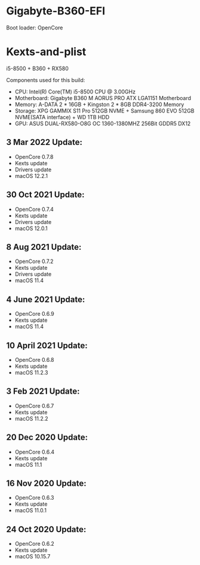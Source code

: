 # Gigabyte-B360-EFI

Boot loader: OpenCore

# Kexts-and-plist
i5-8500 + B360 + RX580

Components used for this build:

- CPU: Intel(R) Core(TM) i5-8500 CPU @ 3.00GHz
- Motherboard: Gigabyte B360 M AORUS PRO ATX LGA1151 Motherboard
- Memory: A-DATA 2 * 16GB + Kingston 2 * 8GB DDR4-3200 Memory
- Storage: XPG GAMMIX S11 Pro 512GB NVME + Samsung 860 EVO 512GB NVME(SATA interface) + WD 1TB HDD
- GPU: ASUS DUAL-RX580-O8G OC 1360-1380MHZ 256Bit GDDR5 DX12

## 3 Mar 2022 Update:
- OpenCore 0.7.8
- Kexts update
- Drivers update
- macOS 12.2.1

## 30 Oct 2021 Update:
- OpenCore 0.7.4
- Kexts update
- Drivers update
- macOS 12.0.1

## 8 Aug 2021 Update:
- OpenCore 0.7.2
- Kexts update
- Drivers update
- macOS 11.4

## 4 June 2021 Update:
- OpenCore 0.6.9
- Kexts update
- macOS 11.4

## 10 April 2021 Update:
- OpenCore 0.6.8
- Kexts update
- macOS 11.2.3

## 3 Feb 2021 Update:
- OpenCore 0.6.7
- Kexts update
- macOS 11.2.2

## 20 Dec 2020 Update:
- OpenCore 0.6.4
- Kexts update
- macOS 11.1

## 16 Nov 2020 Update:
- OpenCore 0.6.3
- Kexts update
- macOS 11.0.1

## 24 Oct 2020 Update:
- OpenCore 0.6.2
- Kexts update
- macOS 10.15.7